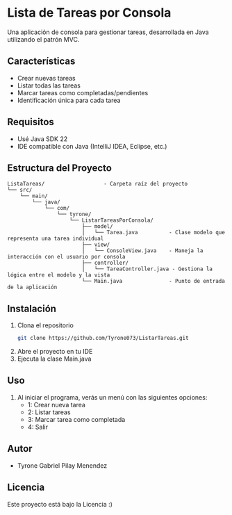 # Lista de Tareas por Consola

Una aplicación de consola para gestionar tareas, desarrollada en Java utilizando el patrón MVC.

## Características
- Crear nuevas tareas
- Listar todas las tareas
- Marcar tareas como completadas/pendientes
- Identificación única para cada tarea

## Requisitos
- Usé Java SDK 22
- IDE compatible con Java (IntelliJ IDEA, Eclipse, etc.)

## Estructura del Proyecto

    ListaTareas/                   - Carpeta raíz del proyecto
    └── src/                       
        └── main/                  
            └── java/              
                └── com/
                    └── tyrone/
                        └── ListarTareasPorConsola/
                            ├── model/
                            │   └── Tarea.java          - Clase modelo que representa una tarea individual
                            ├── view/
                            │   └── ConsoleView.java    - Maneja la interacción con el usuario por consola
                            ├── controller/
                            │   └── TareaController.java - Gestiona la lógica entre el modelo y la vista
                            └── Main.java               - Punto de entrada de la aplicación


## Instalación
1. Clona el repositorio
   ```bash
   git clone https://github.com/Tyrone073/ListarTareas.git
   ```
2. Abre el proyecto en tu IDE
3. Ejecuta la clase Main.java

## Uso
1. Al iniciar el programa, verás un menú con las siguientes opciones:
    - 1: Crear nueva tarea
    - 2: Listar tareas
    - 3: Marcar tarea como completada
    - 4: Salir

## Autor
- Tyrone Gabriel Pilay Menendez

## Licencia
Este proyecto está bajo la Licencia :)
